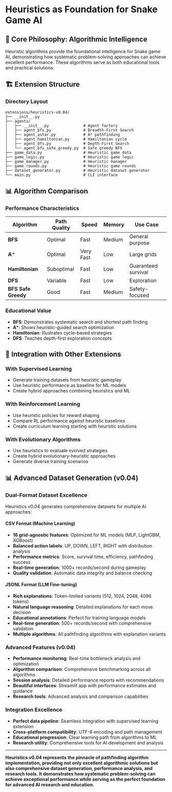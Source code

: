 # Heuristics as Foundation for Snake Game AI

## 🎯 **Core Philosophy: Algorithmic Intelligence**

Heuristic algorithms provide the foundational intelligence for Snake game AI, demonstrating how systematic problem-solving approaches can achieve excellent performance. These algorithms serve as both educational tools and practical solutions.

## 🏗️ **Extension Structure**

### **Directory Layout**
```
extensions/heuristics-v0.04/
├── __init__.py
├── agents/
│   ├── __init__.py               # Agent factory
│   ├── agent_bfs.py              # Breadth-First Search
│   ├── agent_astar.py            # A* pathfinding
│   ├── agent_hamiltonian.py      # Hamiltonian cycle
│   ├── agent_dfs.py              # Depth-First Search
│   └── agent_bfs_safe_greedy.py  # Safe greedy BFS
├── game_data.py                  # Heuristic game data
├── game_logic.py                 # Heuristic game logic
├── game_manager.py               # Heuristic manager
├── game_rounds.py                # Heuristic game rounds
├── dataset_generator.py          # Heuristic dataset generator
└── main.py                       # CLI interface
```


## 📊 **Algorithm Comparison**

### **Performance Characteristics**
| Algorithm | Path Quality | Speed | Memory | Use Case |
|-----------|-------------|-------|--------|----------|
| **BFS** | Optimal | Fast | Medium | General purpose |
| **A*** | Optimal | Very Fast | Low | Large grids |
| **Hamiltonian** | Suboptimal | Fast | Low | Guaranteed survival |
| **DFS** | Variable | Fast | Low | Exploration |
| **BFS Safe Greedy** | Good | Fast | Medium | Safety-focused |

### **Educational Value**
- **BFS**: Demonstrates systematic search and shortest path finding
- **A***: Shows heuristic-guided search optimization
- **Hamiltonian**: Illustrates cycle-based strategies
- **DFS**: Teaches depth-first exploration concepts

## 🔗 **Integration with Other Extensions**

### **With Supervised Learning**
- Generate training datasets from heuristic gameplay
- Use heuristic performance as baseline for ML models
- Create hybrid approaches combining heuristics and ML

### **With Reinforcement Learning**
- Use heuristic policies for reward shaping
- Compare RL performance against heuristic baselines
- Create curriculum learning starting with heuristic solutions

### **With Evolutionary Algorithms**
- Use heuristics to evaluate evolved strategies
- Create hybrid evolutionary-heuristic approaches
- Generate diverse training scenarios

## 📊 **Advanced Dataset Generation (v0.04)**

### **Dual-Format Dataset Excellence**
Heuristics v0.04 generates comprehensive datasets for multiple AI approaches:

#### **CSV Format (Machine Learning)**
- **16 grid-agnostic features**: Optimized for ML models (MLP, LightGBM, XGBoost)
- **Balanced action labels**: UP, DOWN, LEFT, RIGHT with distribution analysis
- **Performance metrics**: Score, survival time, efficiency, pathfinding success
- **Real-time generation**: 1000+ records/second during gameplay
- **Quality validation**: Automatic data integrity and balance checking

#### **JSONL Format (LLM Fine-tuning)**
- **Rich explanations**: Token-limited variants (512, 1024, 2048, 4096 tokens)
- **Natural language reasoning**: Detailed explanations for each move decision
- **Educational annotations**: Perfect for training language models
- **Real-time generation**: 500+ records/second with comprehensive validation
- **Multiple algorithms**: All pathfinding algorithms with explanation variants

### **Advanced Features (v0.04)**
- **Performance monitoring**: Real-time bottleneck analysis and optimization
- **Algorithm comparison**: Comprehensive benchmarking across all algorithms
- **Session analysis**: Detailed performance reports with recommendations
- **Beautiful interfaces**: Streamlit app with performance estimates and guidance
- **Research tools**: Advanced analysis and comparison capabilities

### **Integration Excellence**
- **Perfect data pipeline**: Seamless integration with supervised learning extension
- **Cross-platform compatibility**: UTF-8 encoding and path management
- **Educational progression**: Clear learning path from algorithms to ML
- **Research utility**: Comprehensive tools for AI development and analysis

---

**Heuristics v0.04 represents the pinnacle of pathfinding algorithm implementation, providing not only excellent algorithmic solutions but also comprehensive dataset generation, performance analysis, and research tools. It demonstrates how systematic problem-solving can achieve exceptional performance while serving as the perfect foundation for advanced AI research and education.**
